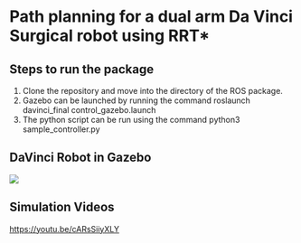 # Path planning for a dual arm Da Vinci Surgical robot using RRT*

## Steps to run the package
1. Clone the repository and move into the directory of the ROS package. 
2. Gazebo can be launched by running the command roslaunch davinci_final control_gazebo.launch
3. The python script can be run using the command python3 sample_controller.py

## DaVinci Robot in Gazebo
<img src="https://github.com/jayesh68/RRT-DAVINCI-SURGICAL-ROBOT-/blob/main/Screenshot%20from%202022-03-04%2011-45-48.png"/>

## Simulation Videos
https://youtu.be/cARsSiiyXLY
